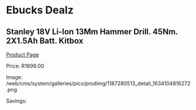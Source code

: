 
# Ebucks Dealz
## Stanley 18V Li-Ion 13Mm Hammer Drill. 45Nm. 2X1.5Ah Batt. Kitbox
[Product Page](https://www.ebucks.com/web/shop/productSelected.do?prodId=1187280513&catId=717324798)

Price: R1899.00

Image: /web/cms/system/galleries/pics/prodimg/1187280513_detail_1634104816272.png

Savings: 


	